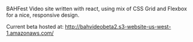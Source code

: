 BAHFest Video site written with react, using mix of CSS Grid and Flexbox for a nice, responsive design. 

Current beta hosted at: http://bahvideobeta2.s3-website-us-west-1.amazonaws.com/